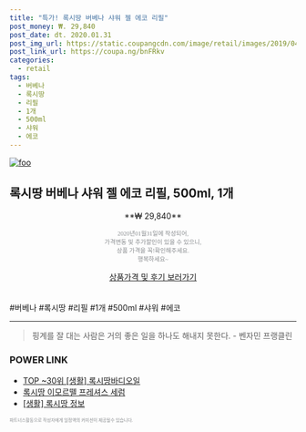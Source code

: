 ```yaml
--- 
title: "특가! 록시땅 버베나 샤워 젤 에코 리필" 
post_money: ₩. 29,840 
post_date: dt. 2020.01.31 
post_img_url: https://static.coupangcdn.com/image/retail/images/2019/04/26/12/5/266a67a5-c060-457c-b049-1c8211917d63.jpg 
post_link_url: https://coupa.ng/bnFRkv 
categories: 
  - retail 
tags: 
  - 버베나 
  - 록시땅 
  - 리필 
  - 1개 
  - 500ml 
  - 샤워 
  - 에코 
--- 
```

[![foo](https://static.coupangcdn.com/image/retail/images/2019/04/26/12/5/266a67a5-c060-457c-b049-1c8211917d63.jpg)](https://coupa.ng/bnFRkv) 

## 록시땅 버베나 샤워 젤 에코 리필, 500ml, 1개 
<p style="text-align: center;">**₩ 29,840**</p> 
<p style="text-align: center;"><span style="color: #898c8f; font-family: Georgia,Times,serif; font-size: 0.75em;">2020년01월31일에 작성되어, <br>가격변동 및 추가할인이 있을 수 있으니,<br> 상품 가격을 꼭!확인해주세요.<br>행복하세요~</span> 
</p>	 
<div markdown="0" style="text-align: center;"><a href="https://coupa.ng/bnFRkv" class="btn btn--success">상품가격 및 후기 보러가기</a></div> 
<br><br> 
  #버베나 #록시땅 #리필 #1개 #500ml #샤워 #에코 
<hr> 

> 핑계를 잘 대는 사람은 거의 좋은 일을 하나도 해내지 못한다. - 벤자민 프랭클린 


### POWER LINK

* <a href="https://blog.naver.com/fasyy4321/221779762490" target="_blank"> TOP ~30위 [생활] 록시땅바디오일</a>
* <a href="https://blog.naver.com/santokki14/221786498456" target="_blank">록시땅 이모르뗄 프레셔스 세럼</a>
* <a href="https://blog.naver.com/santokki14/221765245519" target="_blank"> [생활] 록시땅 정보 </a>

<span style="color: #898c8f; font-family: Georgia,Times,serif; font-size: 0.55em;">파트너스활동으로 작성자에게 일정액의 커미션이 제공될수 있습니다.</span> 
